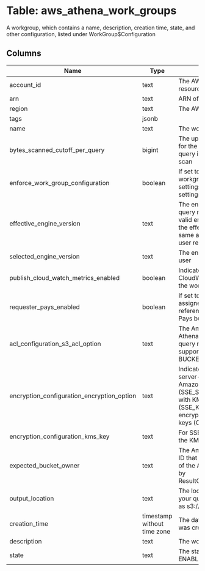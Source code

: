
# Table: aws_athena_work_groups
A workgroup, which contains a name, description, creation time, state, and other configuration, listed under WorkGroup$Configuration
## Columns
| Name        | Type           | Description  |
| ------------- | ------------- | -----  |
|account_id|text|The AWS Account ID of the resource.|
|arn|text|ARN of the resource.|
|region|text|The AWS Region of the resource.|
|tags|jsonb||
|name|text|The workgroup name|
|bytes_scanned_cutoff_per_query|bigint|The upper data usage limit (cutoff) for the amount of bytes a single query in a workgroup is allowed to scan|
|enforce_work_group_configuration|boolean|If set to "true", the settings for the workgroup override client-side settings If set to "false", client-side settings are used|
|effective_engine_version|text|The engine version on which the query runs If the user requests a valid engine version other than Auto, the effective engine version is the same as the engine version that the user requested|
|selected_engine_version|text|The engine version requested by the user|
|publish_cloud_watch_metrics_enabled|boolean|Indicates that the Amazon CloudWatch metrics are enabled for the workgroup|
|requester_pays_enabled|boolean|If set to true, allows members assigned to a workgroup to reference Amazon S3 Requester Pays buckets in queries|
|acl_configuration_s3_acl_option|text|The Amazon S3 canned ACL that Athena should specify when storing query results Currently the only supported canned ACL is BUCKET_OWNER_FULL_CONTROL|
|encryption_configuration_encryption_option|text|Indicates whether Amazon S3 server-side encryption with Amazon S3-managed keys (SSE_S3), server-side encryption with KMS-managed keys (SSE_KMS), or client-side encryption with KMS-managed keys (CSE_KMS) is used|
|encryption_configuration_kms_key|text|For SSE_KMS and CSE_KMS, this is the KMS key ARN or ID|
|expected_bucket_owner|text|The Amazon Web Services account ID that you expect to be the owner of the Amazon S3 bucket specified by ResultConfiguration$OutputLocation|
|output_location|text|The location in Amazon S3 where your query results are stored, such as s3://path/to/query/bucket/|
|creation_time|timestamp without time zone|The date and time the workgroup was created|
|description|text|The workgroup description|
|state|text|The state of the workgroup: ENABLED or DISABLED|
